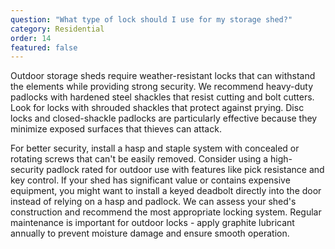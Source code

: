 ```yaml
---
question: "What type of lock should I use for my storage shed?"
category: Residential
order: 14
featured: false
---
```


Outdoor storage sheds require weather-resistant locks that can withstand the elements while providing strong security. We recommend heavy-duty padlocks with hardened steel shackles that resist cutting and bolt cutters. Look for locks with shrouded shackles that protect against prying. Disc locks and closed-shackle padlocks are particularly effective because they minimize exposed surfaces that thieves can attack.

For better security, install a hasp and staple system with concealed or rotating screws that can't be easily removed. Consider using a high-security padlock rated for outdoor use with features like pick resistance and key control. If your shed has significant value or contains expensive equipment, you might want to install a keyed deadbolt directly into the door instead of relying on a hasp and padlock. We can assess your shed's construction and recommend the most appropriate locking system. Regular maintenance is important for outdoor locks - apply graphite lubricant annually to prevent moisture damage and ensure smooth operation.
